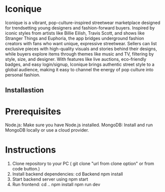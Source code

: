 # Iconique

Iconique is a vibrant, pop-culture-inspired streetwear marketplace designed for trendsetting young designers and fashion-forward buyers. Inspired by iconic styles from artists like Billie Eilish, Travis Scott, and shows like Stranger Things and Euphoria, the app bridges underground fashion creators with fans who want unique, expressive streetwear. Sellers can list exclusive pieces with high-quality visuals and stories behind their designs, while buyers explore items through themes like music and TV, filtering by style, size, and designer. With features like live auctions, eco-friendly badges, and easy login/signup, Iconique brings authentic street style to a global audience, making it easy to channel the energy of pop culture into personal fashion.

## Installastion
# Prerequisites
Node.js: Make sure you have Node.js installed.
MongoDB: Install and run MongoDB locally or use a cloud provider.

# Instructions
1. Clone repository to your PC ( git clone "url from clone option" or from code button.)
2. Install backend dependencies:
cd Backend
npm install
3. Start backend server using npm start
4. Run frontend:
cd ..
npm install
npm run dev
